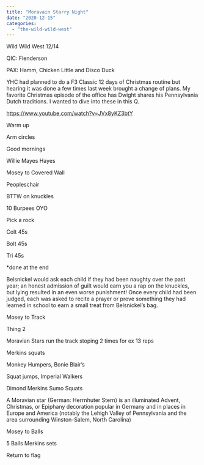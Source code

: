```yaml
---
title: "Moravain Starry Night"
date: "2020-12-15"
categories: 
  - "the-wild-wild-west"
---
```


Wild Wild West 12/14

QIC: Flenderson

PAX: Hamm, Chicken Little and Disco Duck

YHC had planned to do a F3 Classic 12 days of Christmas routine but hearing it was done a few times last week brought a change of plans. My favorite Christmas episode of the office has Dwight shares his Pennsylvania Dutch traditions. I wanted to dive into these in this Q.

https://www.youtube.com/watch?v=JVx8yKZ3btY

Warm up

Arm circles 

Good mornings 

Willie Mayes Hayes 

Mosey to Covered Wall

Peopleschair 

BTTW on knuckles

10 Burpees OYO 

Pick a rock

Colt 45s

Bolt 45s

Tri 45s

\*done at the end

Belsnickel would ask each child if they had been naughty over the past year; an honest admission of guilt would earn you a rap on the knuckles, but lying resulted in an even worse punishment! Once every child had been judged, each was asked to recite a prayer or prove something they had learned in school to earn a small treat from Belsnickel’s bag.

Mosey to Track

Thing 2

Moravian Stars run the track stoping 2 times for ex 13 reps

Merkins squats

Monkey Humpers, Bonie Blair’s 

Squat jumps, Imperial Walkers

Dimond Merkins Sumo Squats

A Moravian star (German: Herrnhuter Stern) is an illuminated Advent, Christmas, or Epiphany decoration popular in Germany and in places in Europe and America (notably the Lehigh Valley of Pennsylvania and the area surrounding Winston-Salem, North Carolina)

Mosey to Balls

5 Balls Merkins sets

Return to flag
